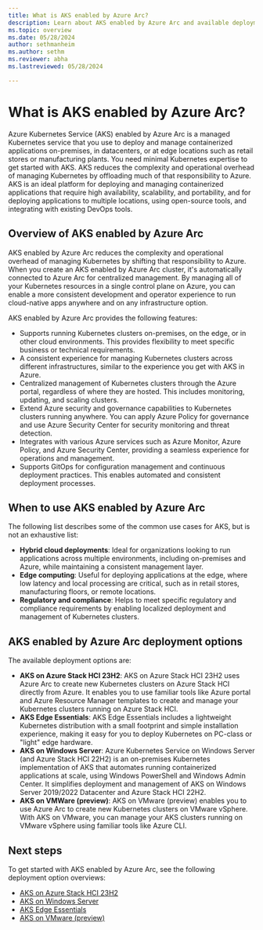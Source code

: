 ```yaml
---
title: What is AKS enabled by Azure Arc?
description: Learn about AKS enabled by Azure Arc and available deployment options.
ms.topic: overview
ms.date: 05/28/2024
author: sethmanheim
ms.author: sethm 
ms.reviewer: abha
ms.lastreviewed: 05/28/2024

---
```


# What is AKS enabled by Azure Arc?

Azure Kubernetes Service (AKS) enabled by Azure Arc is a managed Kubernetes service that you use to deploy and manage containerized applications on-premises, in datacenters, or at edge locations such as retail stores or manufacturing plants. You need minimal Kubernetes expertise to get started with AKS. AKS reduces the complexity and operational overhead of managing Kubernetes by offloading much of that responsibility to Azure. AKS is an ideal platform for deploying and managing containerized applications that require high availability, scalability, and portability, and for deploying applications to multiple locations, using open-source tools, and integrating with existing DevOps tools.

## Overview of AKS enabled by Azure Arc

AKS enabled by Azure Arc reduces the complexity and operational overhead of managing Kubernetes by shifting that responsibility to Azure. When you create an AKS enabled by Azure Arc cluster, it's automatically connected to Azure Arc for centralized management. By managing all of your Kubernetes resources in a single control plane on Azure, you can enable a more consistent development and operator experience to run cloud-native apps anywhere and on any infrastructure option.

AKS enabled by Azure Arc provides the following features:
- Supports running Kubernetes clusters on-premises, on the edge, or in other cloud environments. This provides flexibility to meet specific business or technical requirements.
- A consistent experience for managing Kubernetes clusters across different infrastructures, similar to the experience you get with AKS in Azure.
- Centralized management of Kubernetes clusters through the Azure portal, regardless of where they are hosted. This includes monitoring, updating, and scaling clusters.
- Extend Azure security and governance capabilities to Kubernetes clusters running anywhere. You can apply Azure Policy for governance and use Azure Security Center for security monitoring and threat detection.
- Integrates with various Azure services such as Azure Monitor, Azure Policy, and Azure Security Center, providing a seamless experience for operations and management.
- Supports GitOps for configuration management and continuous deployment practices. This enables automated and consistent deployment processes.

## When to use AKS enabled by Azure Arc

The following list describes some of the common use cases for AKS, but is not an exhaustive list:
- **Hybrid cloud deployments**: Ideal for organizations looking to run applications across multiple environments, including on-premises and Azure, while maintaining a consistent management layer.
- **Edge computing**: Useful for deploying applications at the edge, where low latency and local processing are critical, such as in retail stores, manufacturing floors, or remote locations.
- **Regulatory and compliance**: Helps to meet specific regulatory and compliance requirements by enabling localized deployment and management of Kubernetes clusters.

## AKS enabled by Azure Arc deployment options

The available deployment options are:
- **AKS on Azure Stack HCI 23H2**: AKS on Azure Stack HCI 23H2 uses Azure Arc to create new Kubernetes clusters on Azure Stack HCI directly from Azure. It enables you to use familiar tools like Azure portal and Azure Resource Manager templates to create and manage your Kubernetes clusters running on Azure Stack HCI. 
- **AKS Edge Essentials**: AKS Edge Essentials includes a lightweight Kubernetes distribution with a small footprint and simple installation experience, making it easy for you to deploy Kubernetes on PC-class or "light" edge hardware.
- **AKS on Windows Server**: Azure Kubernetes Service on Windows Server (and Azure Stack HCI 22H2) is an on-premises Kubernetes implementation of AKS that automates running containerized applications at scale, using Windows PowerShell and Windows Admin Center. It simplifies deployment and management of AKS on Windows Server 2019/2022 Datacenter and Azure Stack HCI 22H2.
- **AKS on VMWare (preview)**: AKS on VMware (preview) enables you to use Azure Arc to create new Kubernetes clusters on VMware vSphere. With AKS on VMware, you can manage your AKS clusters running on VMware vSphere using familiar tools like Azure CLI.

## Next steps

To get started with AKS enabled by Azure Arc, see the following deployment option overviews:
- [AKS on Azure Stack HCI 23H2](aks-whats-new-23h2.md)
- [AKS on Windows Server](overview.md)
- [AKS Edge Essentials](aks-edge-overview.md)
- [AKS on VMware (preview)](aks-vmware-overview.md)
